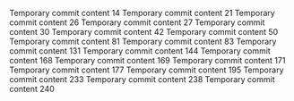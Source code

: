 Temporary commit content 14
Temporary commit content 21
Temporary commit content 26
Temporary commit content 27
Temporary commit content 30
Temporary commit content 42
Temporary commit content 50
Temporary commit content 81
Temporary commit content 83
Temporary commit content 131
Temporary commit content 144
Temporary commit content 168
Temporary commit content 169
Temporary commit content 171
Temporary commit content 177
Temporary commit content 195
Temporary commit content 233
Temporary commit content 238
Temporary commit content 240
